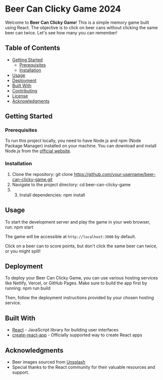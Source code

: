 # Beer Can Clicky Game 2024

Welcome to **Beer Can Clicky Game**! This is a simple memory game built using React. The objective is to click on beer cans without clicking the same beer can twice. Let's see how many you can remember!

## Table of Contents

- [Getting Started](#getting-started)
  - [Prerequisites](#prerequisites)
  - [Installation](#installation)
- [Usage](#usage)
- [Deployment](#deployment)
- [Built With](#built-with)
- [Contributing](#contributing)
- [License](#license)
- [Acknowledgments](#acknowledgments)

## Getting Started

### Prerequisites

To run this project locally, you need to have Node.js and npm (Node Package Manager) installed on your machine. You can download and install Node.js from the [official website](https://nodejs.org/).

### Installation

1. Clone the repository: git clone https://github.com/your-username/beer-can-clicky-game.git
2. Navigate to the project directory: cd beer-can-clicky-game
3. 3. Install dependencies: npm install


## Usage

To start the development server and play the game in your web browser, run: npm start

The game will be accessible at `http://localhost:3000` by default.

Click on a beer can to score points, but don't click the same beer can twice, or you might spill!

## Deployment

To deploy your Beer Can Clicky Game, you can use various hosting services like Netlify, Vercel, or GitHub Pages. Make sure to build the app first by running: npm run build


Then, follow the deployment instructions provided by your chosen hosting service.

## Built With

- [React](https://reactjs.org/) - JavaScript library for building user interfaces
- [create-react-app](https://create-react-app.dev/) - Officially supported way to create React apps


## Acknowledgments

- Beer images sourced from [Unsplash](https://unsplash.com/)
- Special thanks to the React community for their valuable resources and support.





